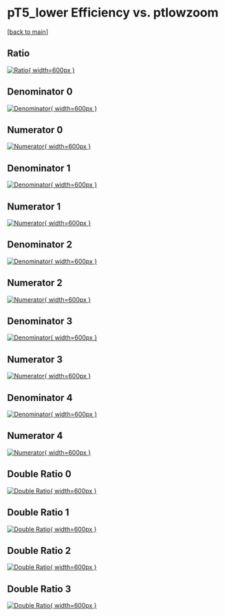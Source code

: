 # pT5_lower Efficiency vs. ptlowzoom

[[back to main](./)]



## Ratio

[![Ratio](../mtv/var/pT5_lower_loweta_211_0_eff_ptlowzoom.png){ width=600px }](../mtv/var/pT5_lower_loweta_211_0_eff_ptlowzoom.pdf)

## Denominator 0

[![Denominator](../mtv/den/pT5_lower_loweta_211_0_eff_ptlowzoom_den0.png){ width=600px }](../mtv/den/pT5_lower_loweta_211_0_eff_ptlowzoom_den0.pdf)

## Numerator 0

[![Numerator](../mtv/num/pT5_lower_loweta_211_0_eff_ptlowzoom_num0.png){ width=600px }](../mtv/num/pT5_lower_loweta_211_0_eff_ptlowzoom_num0.pdf)

## Denominator 1

[![Denominator](../mtv/den/pT5_lower_loweta_211_0_eff_ptlowzoom_den1.png){ width=600px }](../mtv/den/pT5_lower_loweta_211_0_eff_ptlowzoom_den1.pdf)

## Numerator 1

[![Numerator](../mtv/num/pT5_lower_loweta_211_0_eff_ptlowzoom_num1.png){ width=600px }](../mtv/num/pT5_lower_loweta_211_0_eff_ptlowzoom_num1.pdf)

## Denominator 2

[![Denominator](../mtv/den/pT5_lower_loweta_211_0_eff_ptlowzoom_den2.png){ width=600px }](../mtv/den/pT5_lower_loweta_211_0_eff_ptlowzoom_den2.pdf)

## Numerator 2

[![Numerator](../mtv/num/pT5_lower_loweta_211_0_eff_ptlowzoom_num2.png){ width=600px }](../mtv/num/pT5_lower_loweta_211_0_eff_ptlowzoom_num2.pdf)

## Denominator 3

[![Denominator](../mtv/den/pT5_lower_loweta_211_0_eff_ptlowzoom_den3.png){ width=600px }](../mtv/den/pT5_lower_loweta_211_0_eff_ptlowzoom_den3.pdf)

## Numerator 3

[![Numerator](../mtv/num/pT5_lower_loweta_211_0_eff_ptlowzoom_num3.png){ width=600px }](../mtv/num/pT5_lower_loweta_211_0_eff_ptlowzoom_num3.pdf)

## Denominator 4

[![Denominator](../mtv/den/pT5_lower_loweta_211_0_eff_ptlowzoom_den4.png){ width=600px }](../mtv/den/pT5_lower_loweta_211_0_eff_ptlowzoom_den4.pdf)

## Numerator 4

[![Numerator](../mtv/num/pT5_lower_loweta_211_0_eff_ptlowzoom_num4.png){ width=600px }](../mtv/num/pT5_lower_loweta_211_0_eff_ptlowzoom_num4.pdf)

## Double Ratio 0

[![Double Ratio](../mtv/ratio/pT5_lower_loweta_211_0_eff_ptlowzoom_ratio0.png){ width=600px }](../mtv/ratio/pT5_lower_loweta_211_0_eff_ptlowzoom_ratio0.pdf)

## Double Ratio 1

[![Double Ratio](../mtv/ratio/pT5_lower_loweta_211_0_eff_ptlowzoom_ratio1.png){ width=600px }](../mtv/ratio/pT5_lower_loweta_211_0_eff_ptlowzoom_ratio1.pdf)

## Double Ratio 2

[![Double Ratio](../mtv/ratio/pT5_lower_loweta_211_0_eff_ptlowzoom_ratio2.png){ width=600px }](../mtv/ratio/pT5_lower_loweta_211_0_eff_ptlowzoom_ratio2.pdf)

## Double Ratio 3

[![Double Ratio](../mtv/ratio/pT5_lower_loweta_211_0_eff_ptlowzoom_ratio3.png){ width=600px }](../mtv/ratio/pT5_lower_loweta_211_0_eff_ptlowzoom_ratio3.pdf)

